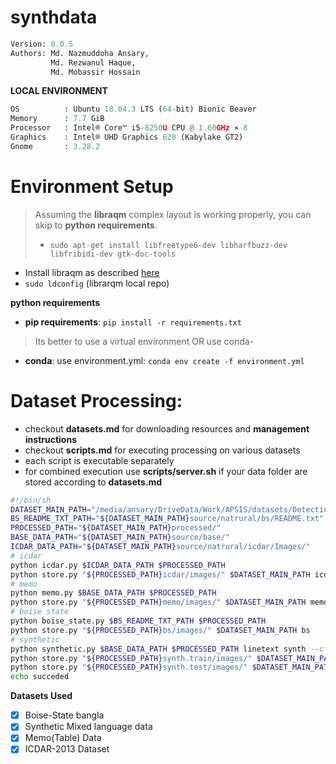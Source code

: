 # synthdata

```python
Version: 0.0.5     
Authors: Md. Nazmuddoha Ansary,
         Md. Rezwanul Haque,
         Md. Mobassir Hossain 
```
**LOCAL ENVIRONMENT**  
```python
OS          : Ubuntu 18.04.3 LTS (64-bit) Bionic Beaver        
Memory      : 7.7 GiB  
Processor   : Intel® Core™ i5-8250U CPU @ 1.60GHz × 8    
Graphics    : Intel® UHD Graphics 620 (Kabylake GT2)  
Gnome       : 3.28.2  
```
# Environment Setup

>Assuming the **libraqm** complex layout is working properly, you can skip to **python requirements**. 
>
>*  ```sudo apt-get install libfreetype6-dev libharfbuzz-dev libfribidi-dev gtk-doc-tools```

* Install libraqm as described [here](https://github.com/HOST-Oman/libraqm)
* ```sudo ldconfig``` (librarqm local repo)

**python requirements**

* **pip requirements**: ```pip install -r requirements.txt``` 

> Its better to use a virtual environment 
> OR use conda-

* **conda**: use environment.yml: ```conda env create -f environment.yml```



# Dataset Processing:
* checkout **datasets.md** for downloading resources and **management instructions**
* checkout **scripts.md** for executing processing on various datasets
* each script is executable separately 
* for combined execution use **scripts/server.sh** if your data folder are stored according to **datasets.md**
```bash
#!/bin/sh
DATASET_MAIN_PATH="/media/ansary/DriveData/Work/APSIS/datasets/Detection/"
BS_README_TXT_PATH="${DATASET_MAIN_PATH}source/natrural/bs/README.txt"
PROCESSED_PATH="${DATASET_MAIN_PATH}processed/"
BASE_DATA_PATH="${DATASET_MAIN_PATH}source/base/"
ICDAR_DATA_PATH="${DATASET_MAIN_PATH}source/natrural/icdar/Images/"
# icdar
python icdar.py $ICDAR_DATA_PATH $PROCESSED_PATH
python store.py "${PROCESSED_PATH}icdar/images/" $DATASET_MAIN_PATH icdar 
# memo
python memo.py $BASE_DATA_PATH $PROCESSED_PATH
python store.py "${PROCESSED_PATH}memo/images/" $DATASET_MAIN_PATH memo 
# boise state
python boise_state.py $BS_README_TXT_PATH $PROCESSED_PATH
python store.py "${PROCESSED_PATH}bs/images/" $DATASET_MAIN_PATH bs 
# synthetic
python synthetic.py $BASE_DATA_PATH $PROCESSED_PATH linetext synth --cfg_heatmap_ratio 4
python store.py "${PROCESSED_PATH}synth.train/images/" $DATASET_MAIN_PATH synth.train 
python store.py "${PROCESSED_PATH}synth.test/images/" $DATASET_MAIN_PATH synth.test 
echo succeded
```


**Datasets Used**
- [x] Boise-State bangla
- [x] Synthetic Mixed language data
- [x] Memo(Table) Data
- [x] ICDAR-2013 Dataset
